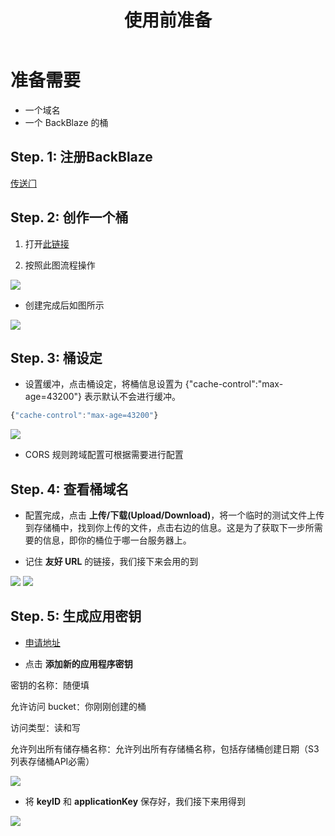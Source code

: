 ﻿---
lang: zh-cn
title: 使用前准备
description: 待补充
navbar: true
---

# 准备需要

- 一个域名
- 一个 BackBlaze 的桶

## Step. 1: 注册BackBlaze

[传送门](https://www.backblaze.com/b2/sign-up.html?referrer=nopref)

## Step. 2: 创作一个桶

1. 打开[此链接](https://secure.backblaze.com/b2_buckets.htm)

2. 按照此图流程操作


![](https://cloud.ryanuo.cc/hexo/4/e615dd65-19af-42a6-826f-cf62f53f751c.png)

- 创建完成后如图所示

![](https://cloud.ryanuo.cc/hexo/4/2ccb3d00-0ccf-48a1-bceb-c92d4861ad06.png)

## Step. 3: 桶设定

- 设置缓冲，点击桶设定，将桶信息设置为 {"cache-control":"max-age=43200"} 表示默认不会进行缓冲。

```js
{"cache-control":"max-age=43200"}
```

![](https://cloud.ryanuo.cc/hexo/4/30cfef4b-3111-48b4-ac88-762e600aa618.png)

- CORS 规则跨域配置可根据需要进行配置

## Step. 4: 查看桶域名

- 配置完成，点击 **上传/下载(Upload/Download)**，将一个临时的测试文件上传到存储桶中，找到你上传的文件，点击右边的信息。这是为了获取下一步所需要的信息，即你的桶位于哪一台服务器上。

- 记住 **友好 URL** 的链接，我们接下来会用的到

![](https://cloud.ryanuo.cc/hexo/4/a30a1d56-54fa-4d29-bddb-a4c860755e14.png)
![](https://cloud.ryanuo.cc/hexo/5/6e6ceacd-194e-4c7b-978b-40c2acfa417d.png)

## Step. 5: 生成应用密钥

- [申请地址](https://secure.backblaze.com/app_keys.htm)

- 点击 **添加新的应用程序密钥**

密钥的名称：随便填

允许访问 bucket：你刚刚创建的桶

访问类型：读和写

允许列出所有储存桶名称：允许列出所有存储桶名称，包括存储桶创建日期（S3列表存储桶API必需）

![](https://cloud.ryanuo.cc/hexo/4/c85aceb4-475c-450d-8f9b-b26ced99e563.png)

- 将 **keyID** 和 **applicationKey** 保存好，我们接下来用得到

![](https://cloud.ryanuo.cc/hexo/api/4958eea4-be2e-429d-a614-4f74e1d3a3cf.png)